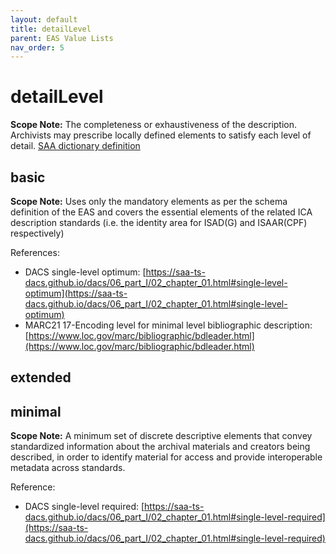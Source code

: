 ```yaml
---
layout: default
title: detailLevel
parent: EAS Value Lists
nav_order: 5
---
```


# detailLevel

**Scope Note:**
The completeness or exhaustiveness of the description. Archivists may prescribe locally defined elements to satisfy each level of detail. [SAA dictionary definition](https://dictionary.archivists.org/entry/level-of-description.html)

## basic

**Scope Note:**
Uses only the mandatory elements as per the schema definition of the EAS and covers the essential elements of the related ICA description standards (i.e. the identity area for ISAD(G) and ISAAR(CPF) respectively)

References: 

 - DACS single-level optimum: [https://saa-ts-dacs.github.io/dacs/06_part_I/02_chapter_01.html#single-level-optimum](https://saa-ts-dacs.github.io/dacs/06_part_I/02_chapter_01.html#single-level-optimum)
 - MARC21 17-Encoding level for minimal level bibliographic description: [https://www.loc.gov/marc/bibliographic/bdleader.html](https://www.loc.gov/marc/bibliographic/bdleader.html)

## extended

## minimal

**Scope Note:**
A minimum set of discrete descriptive elements that convey standardized information about the archival materials and creators being described, in order to identify material for access and provide interoperable metadata across standards.

Reference:

 - DACS single-level required: [https://saa-ts-dacs.github.io/dacs/06_part_I/02_chapter_01.html#single-level-required](https://saa-ts-dacs.github.io/dacs/06_part_I/02_chapter_01.html#single-level-required)
